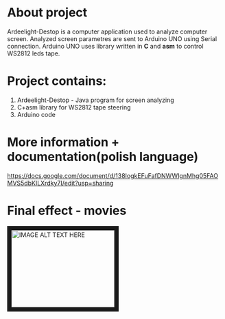 <h1>About project</h1>
<p>Ardeelight-Destop is a computer application used to analyze computer screen. Analyzed screen parametres
are sent to Arduino UNO using Serial connection. Arduino UNO uses library written in <b>C</b> and <b>asm</b> to control
WS2812 leds tape.</p>

<h1>Project contains:</h1>
<ol>
  <li>Ardeelight-Destop - Java program for screen analyzing</li>
  <li>C+asm library for WS2812 tape steering</li>
  <li>Arduino code</li>
</ol>

<h1>More information + documentation(polish language)</h1>
<a href>https://docs.google.com/document/d/138IogkEFuFafDNWWIgnMhg05FAOMVS5dbKILXrdky7I/edit?usp=sharing</a>

<h1>Final effect - movies</h1>
<a href="http://www.youtube.com/watch?feature=player_embedded&v=aPvpqdbNyKk" 
target="_blank"><img src="http://img.youtube.com/vi/aPvpqdbNyKk/0.jpg" 
alt="IMAGE ALT TEXT HERE" width="240" height="180" border="10" /></a>
